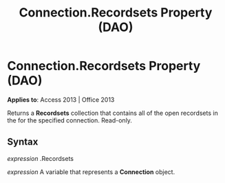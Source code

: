 ﻿---
title: Connection.Recordsets Property (DAO)
TOCTitle: Recordsets Property
ms:assetid: 3f8c8932-d404-ef54-a869-f77dc1325794
ms:mtpsurl: https://msdn.microsoft.com/library/Ff192854(v=office.15)
ms:contentKeyID: 48544402
ms.date: 09/18/2015
mtps_version: v=office.15
f1_keywords:
- dao360.chm1053364
f1_categories:
- Office.Version=v15
---

# Connection.Recordsets Property (DAO)


**Applies to**: Access 2013 | Office 2013

Returns a **Recordsets** collection that contains all of the open recordsets in the for the specified connection. Read-only.

## Syntax

*expression* .Recordsets

*expression* A variable that represents a **Connection** object.

